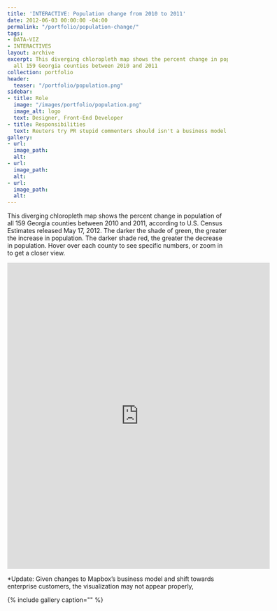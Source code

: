 ```yaml
---
title: 'INTERACTIVE: Population change from 2010 to 2011'
date: 2012-06-03 00:00:00 -04:00
permalink: "/portfolio/population-change/"
tags:
- DATA-VIZ
- INTERACTIVES
layout: archive
excerpt: This diverging chloropleth map shows the percent change in population of
  all 159 Georgia counties between 2010 and 2011
collection: portfolio
header:
  teaser: "/portfolio/population.png"
sidebar:
- title: Role
  image: "/images/portfolio/population.png"
  image_alt: logo
  text: Designer, Front-End Developer
- title: Responsibilities
  text: Reuters try PR stupid commenters should isn't a business model
gallery:
- url: 
  image_path: 
  alt: 
- url: 
  image_path: 
  alt: 
- url: 
  image_path: 
  alt: 
---
```


This diverging chloropleth map shows the percent change in population of all 159 Georgia counties between 2010 and 2011, according to U.S. Census Estimates released May 17, 2012. The darker the shade of green, the greater the increase in population. The darker shade red, the greater the decrease in population. Hover over each county to see specific numbers, or zoom in to get a closer view.

<iframe width="600" height="700" frameborder="0" src="http://a.tiles.mapbox.com/v3/carlvlewis.315301.html#7/33.514/-82.573"></iframe>

*Update: Given changes to Mapbox’s business model and shift towards enterprise customers, the visualization may not appear properly,

{% include gallery caption="" %}
